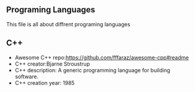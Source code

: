 ## Programing Languages
This file is all about diffrent programing languages

## C++
- Awesome C++ repo:https://github.com/fffaraz/awesome-cpp#readme
- C++ creator:Bjarne Stroustrup
- C++ description: A generic programming language for building software.
- C++ creation year: 1985
